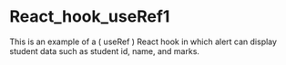 # React_hook_useRef1
This is an example of a ( useRef ) React hook in which alert can display student data such as student id, name, and marks. 
